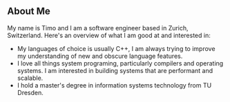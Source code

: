 ## About Me

My name is Timo and I am a software engineer based in Zurich, Switzerland. Here's an overview of what I am good at and interested in:

* My languages of choice is usually C++, I am always trying to improve my understanding of new and obscure language features.
* I love all things system programing, particularly compilers and operating systems. I am interested in building systems that are performant and scalable.
* I hold a master's degree in information systems technology from TU Dresden.
